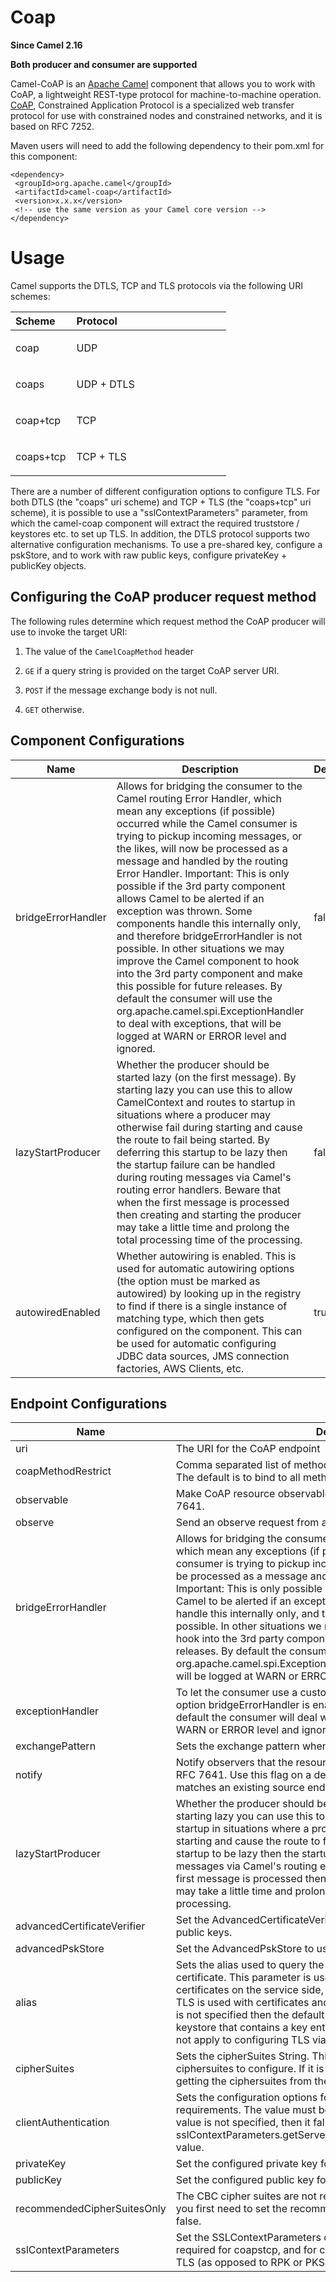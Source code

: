 # Coap

**Since Camel 2.16**

**Both producer and consumer are supported**

Camel-CoAP is an [Apache Camel](http://camel.apache.org/) component that
allows you to work with CoAP, a lightweight REST-type protocol for
machine-to-machine operation. [CoAP](http://coap.technology/),
Constrained Application Protocol is a specialized web transfer protocol
for use with constrained nodes and constrained networks, and it is based
on RFC 7252.

Maven users will need to add the following dependency to their pom.xml
for this component:

    <dependency>
     <groupId>org.apache.camel</groupId>
     <artifactId>camel-coap</artifactId>
     <version>x.x.x</version>
     <!-- use the same version as your Camel core version -->
    </dependency>

# Usage

Camel supports the DTLS, TCP and TLS protocols via the following URI
schemes:

<table>
<colgroup>
<col style="width: 28%" />
<col style="width: 71%" />
</colgroup>
<thead>
<tr class="header">
<th style="text-align: left;">Scheme</th>
<th style="text-align: left;">Protocol</th>
</tr>
</thead>
<tbody>
<tr class="odd">
<td style="text-align: left;"><p>coap</p></td>
<td style="text-align: left;"><p>UDP</p></td>
</tr>
<tr class="even">
<td style="text-align: left;"><p>coaps</p></td>
<td style="text-align: left;"><p>UDP + DTLS</p></td>
</tr>
<tr class="odd">
<td style="text-align: left;"><p>coap+tcp</p></td>
<td style="text-align: left;"><p>TCP</p></td>
</tr>
<tr class="even">
<td style="text-align: left;"><p>coaps+tcp</p></td>
<td style="text-align: left;"><p>TCP + TLS</p></td>
</tr>
</tbody>
</table>

There are a number of different configuration options to configure TLS.
For both DTLS (the "coaps" uri scheme) and TCP + TLS (the "coaps+tcp"
uri scheme), it is possible to use a "sslContextParameters" parameter,
from which the camel-coap component will extract the required truststore
/ keystores etc. to set up TLS. In addition, the DTLS protocol supports
two alternative configuration mechanisms. To use a pre-shared key,
configure a pskStore, and to work with raw public keys, configure
privateKey + publicKey objects.

## Configuring the CoAP producer request method

The following rules determine which request method the CoAP producer
will use to invoke the target URI:

1.  The value of the `CamelCoapMethod` header

2.  `GE` if a query string is provided on the target CoAP server URI.

3.  `POST` if the message exchange body is not null.

4.  `GET` otherwise.

## Component Configurations

  
|Name|Description|Default|Type|
|---|---|---|---|
|bridgeErrorHandler|Allows for bridging the consumer to the Camel routing Error Handler, which mean any exceptions (if possible) occurred while the Camel consumer is trying to pickup incoming messages, or the likes, will now be processed as a message and handled by the routing Error Handler. Important: This is only possible if the 3rd party component allows Camel to be alerted if an exception was thrown. Some components handle this internally only, and therefore bridgeErrorHandler is not possible. In other situations we may improve the Camel component to hook into the 3rd party component and make this possible for future releases. By default the consumer will use the org.apache.camel.spi.ExceptionHandler to deal with exceptions, that will be logged at WARN or ERROR level and ignored.|false|boolean|
|lazyStartProducer|Whether the producer should be started lazy (on the first message). By starting lazy you can use this to allow CamelContext and routes to startup in situations where a producer may otherwise fail during starting and cause the route to fail being started. By deferring this startup to be lazy then the startup failure can be handled during routing messages via Camel's routing error handlers. Beware that when the first message is processed then creating and starting the producer may take a little time and prolong the total processing time of the processing.|false|boolean|
|autowiredEnabled|Whether autowiring is enabled. This is used for automatic autowiring options (the option must be marked as autowired) by looking up in the registry to find if there is a single instance of matching type, which then gets configured on the component. This can be used for automatic configuring JDBC data sources, JMS connection factories, AWS Clients, etc.|true|boolean|

## Endpoint Configurations

  
|Name|Description|Default|Type|
|---|---|---|---|
|uri|The URI for the CoAP endpoint||string|
|coapMethodRestrict|Comma separated list of methods that the CoAP consumer will bind to. The default is to bind to all methods (DELETE, GET, POST, PUT).||string|
|observable|Make CoAP resource observable for source endpoint, based on RFC 7641.|false|boolean|
|observe|Send an observe request from a source endpoint, based on RFC 7641.|false|boolean|
|bridgeErrorHandler|Allows for bridging the consumer to the Camel routing Error Handler, which mean any exceptions (if possible) occurred while the Camel consumer is trying to pickup incoming messages, or the likes, will now be processed as a message and handled by the routing Error Handler. Important: This is only possible if the 3rd party component allows Camel to be alerted if an exception was thrown. Some components handle this internally only, and therefore bridgeErrorHandler is not possible. In other situations we may improve the Camel component to hook into the 3rd party component and make this possible for future releases. By default the consumer will use the org.apache.camel.spi.ExceptionHandler to deal with exceptions, that will be logged at WARN or ERROR level and ignored.|false|boolean|
|exceptionHandler|To let the consumer use a custom ExceptionHandler. Notice if the option bridgeErrorHandler is enabled then this option is not in use. By default the consumer will deal with exceptions, that will be logged at WARN or ERROR level and ignored.||object|
|exchangePattern|Sets the exchange pattern when the consumer creates an exchange.||object|
|notify|Notify observers that the resource of this URI has changed, based on RFC 7641. Use this flag on a destination endpoint, with a URI that matches an existing source endpoint URI.|false|boolean|
|lazyStartProducer|Whether the producer should be started lazy (on the first message). By starting lazy you can use this to allow CamelContext and routes to startup in situations where a producer may otherwise fail during starting and cause the route to fail being started. By deferring this startup to be lazy then the startup failure can be handled during routing messages via Camel's routing error handlers. Beware that when the first message is processed then creating and starting the producer may take a little time and prolong the total processing time of the processing.|false|boolean|
|advancedCertificateVerifier|Set the AdvancedCertificateVerifier to use to determine trust in raw public keys.||object|
|advancedPskStore|Set the AdvancedPskStore to use for pre-shared key.||object|
|alias|Sets the alias used to query the KeyStore for the private key and certificate. This parameter is used when we are enabling TLS with certificates on the service side, and similarly on the client side when TLS is used with certificates and client authentication. If the parameter is not specified then the default behavior is to use the first alias in the keystore that contains a key entry. This configuration parameter does not apply to configuring TLS via a Raw Public Key or a Pre-Shared Key.||string|
|cipherSuites|Sets the cipherSuites String. This is a comma separated String of ciphersuites to configure. If it is not specified, then it falls back to getting the ciphersuites from the sslContextParameters object.||string|
|clientAuthentication|Sets the configuration options for server-side client-authentication requirements. The value must be one of NONE, WANT, REQUIRE. If this value is not specified, then it falls back to checking the sslContextParameters.getServerParameters().getClientAuthentication() value.||object|
|privateKey|Set the configured private key for use with Raw Public Key.||object|
|publicKey|Set the configured public key for use with Raw Public Key.||object|
|recommendedCipherSuitesOnly|The CBC cipher suites are not recommended. If you want to use them, you first need to set the recommendedCipherSuitesOnly option to false.|true|boolean|
|sslContextParameters|Set the SSLContextParameters object for setting up TLS. This is required for coapstcp, and for coaps when we are using certificates for TLS (as opposed to RPK or PKS).||object|
